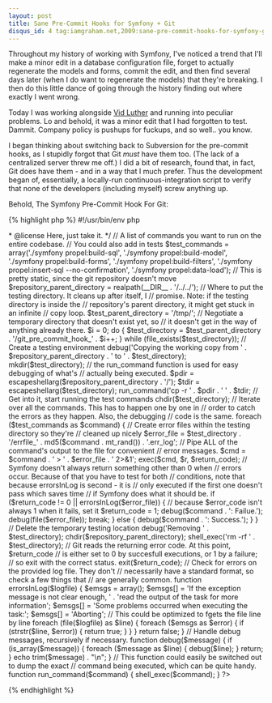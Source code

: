 ```yaml
--- 
layout: post
title: Sane Pre-Commit Hooks for Symfony + Git
disqus_id: 4 tag:iamgraham.net,2009:sane-pre-commit-hooks-for-symfony-git/1251087513
---
```

Throughout my history of working with Symfony, I've noticed a trend that
I'll make a minor edit in a database configuration file, forget to actually
regenerate the models and forms, commit the edit, and then find several days
later (when I do want to regenerate the models) that they're breaking. I then
do this little dance of going through the history finding out where exactly I
went wrong.

Today I was  working alongside [Vid Luther](http://www.phpcult.com/blog) and
running into peculiar problems. Lo and behold, it was a minor edit that I had
forgotten to test. Dammit. Company policy is pushups for fuckups, and so
well.. you know.

I began thinking about switching back to Subversion for the pre-commit
hooks, as I stupidly forgot that Git *must* have them too. (The lack of
a centralized server threw me off.) I did a bit of research, found that, in
fact, Git does have them - and in a way that I much prefer. Thus the
development began of, essentially, a locally-run continuous-integration script
to verify that none of the developers (including myself) screw anything up.

Behold, The Symfony Pre-Commit Hook For Git:

{% highlight php %}
#!/usr/bin/env php
<?php
/**
 * @author Graham Christensen <graham@grahamc.com>
 * @license Here, just take it.
 */

// A list of commands you want to run on the entire codebase.
// You could also add in tests
$test_commands = array('./symfony propel:build-sql',
                       './symfony propel:build-model',
                       './symfony propel:build-forms',
                       './symfony propel:build-filters',
                       './symfony propel:insert-sql --no-confirmation',
                       './symfony propel:data-load');

// This is pretty static, since the git repository doesn't move
$repository_parent_directory = realpath(__DIR__ . '/../../');

// Where to put the testing directory. It cleans up after itself, I
// promise. Note: if the testing directory is inside the
// repository's parent directory, it might get stuck in an infinite
// copy loop.
$test_parent_directory = '/tmp/';

// Negotiate a temporary directory that doesn't exist yet, so
// it doesn't get in the way of anything already there.
$i = 0;
do {
    $test_directory = $test_parent_directory
                    . '/git_pre_commit_hook_' . $i++;
} while (file_exists($test_directory));

// Create a testing environment
debug('Copying the working copy from '
      . $repository_parent_directory . ' to ' . $test_directory);
mkdir($test_directory);

// the run_command function is used for easy debugging of what's
// actually being executed.
$pdir = escapeshellarg($repository_parent_directory . '/');
$tdir = escapeshellarg($test_directory);
run_command('cp -r ' . $pdir . ' ' . $tdir;

// Get into it, start running the test commands
chdir($test_directory);

// Iterate over all the commands. This has to happen one by one in
// order to catch the errors as they happen. Also, the debugging
// code is the same.
foreach ($test_commands as $command) {
    // Create error files within the testing directory so they're
    // cleaned up nicely
    $error_file = $test_directory . '/errfile_'
                  . md5($command . mt_rand()) . '.err_log';

    // Pipe ALL of the command's output to the file for convenient
    // error messages.
    $cmd = $command . ' > ' . $error_file . ' 2>&1';
    exec($cmd, $r, $return_code);

    // Symfony doesn't always return something other than 0 when
    // errors occur. Because of that you have to test for both
    // conditions, note that because errorsInLog is second - it is
    // only executed if the first one doesn't pass which saves time
    // if Symfony does what it should be.
    if ($return_code != 0 || errorsInLog($error_file)) {
        // because $error_code isn't always 1 when it fails, set it
        $return_code = 1;
        debug($command . ': Failue.');
        debug(file($error_file));
        break;
    } else {
        debug($command . ': Success.');
    }
}

// Delete the temporary testing location
debug('Removing ' . $test_directory);
chdir($repository_parent_directory);
shell_exec('rm -rf ' . $test_directory);

// Git reads the returning error code. At this point, $return_code
// is either set to 0 by succesfull executions, or 1 by a failure;
// so exit with the correct status.
exit($return_code);

// Check for errors on the provided log file. They don't
// necessarily have a standard format, so check a few things that 
// are generally common.
function errorsInLog($logfile) {
    $emsgs = array();
    $emsgs[] = 'If the exception message is not clear enough, '
             . 'read the output of the task for more information';
    $emsgs[] = 'Some problems occurred when executing the task:';
    $emsgs[] = 'Aborting';
    
    // This could be optimized to fgets the file line by line
    foreach (file($logfile) as $line) {
        foreach ($emsgs as $error) {
            if (strstr($line, $error)) {
                return true;
            }
        }
    }
    return false;
}

// Handle debug messages, recursively if necessary.
function debug($message) {
    if (is_array($message)) {
        foreach ($message as $line) {
            debug($line);
        }
    return;
    }
    echo trim($message) . "\n";
}

// This function could easily be switched out to dump the exact
// command being executed, which can be quite handy.
function run_command($command) {
    shell_exec($command);
}
?>
{% endhighlight %}
